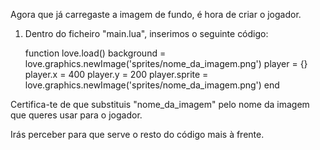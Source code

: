 

Agora que já carregaste a imagem de fundo, é hora de criar o jogador.

1. Dentro do ficheiro "main.lua", inserimos o seguinte código:

	function love.load()
  		background = love.graphics.newImage('sprites/nome_da_imagem.png')
  		player = {}
  		player.x = 400
		player.y = 200
 		player.sprite = love.graphics.newImage('sprites/nome_da_imagem.png')
	end

Certifica-te de que substituis "nome_da_imagem" pelo nome da imagem que queres usar para o jogador.

Irás perceber para que serve o resto do código mais à frente.

